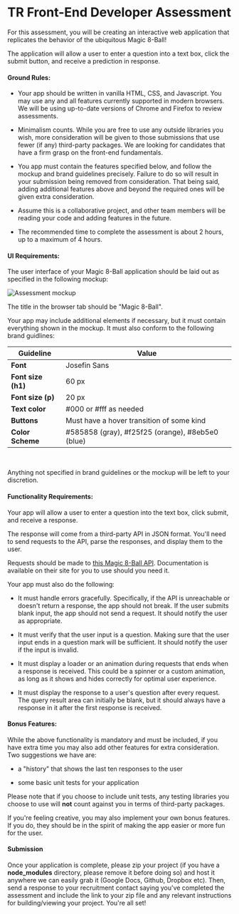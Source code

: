 # TR Front-End Developer Assessment

For this assessment, you will be creating an interactive web application that replicates the behavior of the ubiquitous Magic 8-Ball!

The application will allow a user to enter a question into a text box, click the submit button, and receive a prediction in response.

#### Ground Rules:

- Your app should be written in vanilla HTML, CSS, and Javascript. You may use any and all features currently supported in modern browsers. We will be using up-to-date versions of Chrome and Firefox to review assessments.

- Minimalism counts. While you are free to use any outside libraries you wish, more consideration will be given to those submissions that use fewer (if any) third-party packages. We are looking for candidates that have a firm grasp on the front-end fundamentals.

- You app must contain the features specified below, and follow the mockup and brand guidelines precisely. Failure to do so will result in your submission being removed from consideration. That being said, adding additional features above and beyond the required ones will be given extra consideration.

- Assume this is a collaborative project, and other team members will be reading your code and adding features in the future.

- The recommended time to complete the assessment is about 2 hours, up to a maximum of 4 hours.

#### UI Requirements:

The user interface of your Magic 8-Ball application should be laid out as specified in the following mockup:

![Assessment mockup](https://twisted-rope-misc.s3.amazonaws.com/assessments/mockup_2020.png)

The title in the browser tab should be "Magic 8-Ball".

Your app may include additional elements if necessary, but it must contain everything shown in the mockup. It must also conform to the following brand guidlines:

Guideline | Value
------------ | -------------
**Font** | Josefin Sans
**Font size (h1)** | 60 px
**Font size (p)** | 20 px
**Text color** | #000 or #fff as needed
**Buttons** | Must have a hover transition of some kind
**Color Scheme** | #585858 (gray), #f25f25 (orange), #8eb5e0 (blue)
<br>

Anything not specified in brand guidelines or the mockup will be left to your discretion.

#### Functionality Requirements:

Your app will allow a user to enter a question into the text box, click submit, and receive a response.

The response will come from a third-party API in JSON format. You'll need to send requests to the API, parse the responses, and display them to the user.

Requests should be made to [this Magic 8-Ball API](https://8ball.delegator.com/). Documentation is available on their site for you to use should you need it.

Your app must also do the following:

- It must handle errors gracefully. Specifically, if the API is unreachable or doesn't return a response, the app should not break. If the user submits blank input, the app should not send a request. It should notify the user as appropriate.

- It must verify that the user input is a question. Making sure that the user input ends in a question mark will be sufficient. It should notify the user if the input is invalid.

- It must display a loader or an animation during requests that ends when a response is received. This could be a spinner or a custom animation, as long as it shows and hides correctly for optimal user experience.

- It must display the response to a user's question after every request. The query result area can initially be blank, but it should always have a response in it after the first response is received.

#### Bonus Features:

While the above functionality is mandatory and must be included, if you have extra time you may also add other features for extra consideration. Two suggestions we have are:

- a "history" that shows the last ten responses to the user

- some basic unit tests for your application

Please note that if you choose to include unit tests, any testing libraries you choose to use will **not** count against you in terms of third-party packages.

If you're feeling creative, you may also implement your own bonus features. If you do, they should be in the spirit of making the app easier or more fun for the user.

#### Submission

Once your application is complete, please zip your project (if you have a  **node_modules** directory, please remove it before doing so) and host it anywhere we can easily grab it (Google Docs, Github, Dropbox etc). Then, send a response to your recruitment contact saying you've completed the assessment and include the link to your zip file and any relevant instructions for building/viewing your project. You're all set!